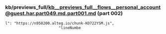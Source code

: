 ### kb/previews_full/kb__previews_full__flows__personal_account@guest.har.part049.md.part001.md (part 002)

```md
l": "https://n958200.alteg.io/chunk-KO722YSM.js",
                        "lineNumbe
```

```

